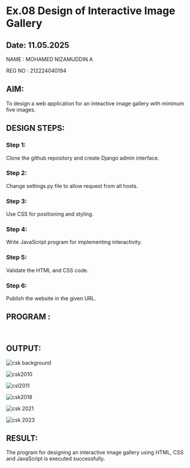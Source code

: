 # Ex.08 Design of Interactive Image Gallery

## Date: 11.05.2025

NAME : MOHAMED NIZAMUDDIN A 

REG NO : 212224040194


## AIM:
To design a web application for an inteactive image gallery with minimum five images.

## DESIGN STEPS:

### Step 1:
Clone the github repository and create Django admin interface.

### Step 2:
Change settings.py file to allow request from all hosts.

### Step 3:
Use CSS for positioning and styling.

### Step 4:
Write JavaScript program for implementing interactivity.

### Step 5:
Validate the HTML and CSS code.

### Step 6:
Publish the website in the given URL.

## PROGRAM :

```


```


## OUTPUT:

![csk background](https://github.com/user-attachments/assets/39361a0d-91bf-42e8-afb0-396e2c06ee5b)

![csk2010](https://github.com/user-attachments/assets/736a0b9b-1c8d-40e0-9999-d74e85b957f7)

![csl2011](https://github.com/user-attachments/assets/8e4c97df-5a2a-4d3d-baac-c4963c0e374f)

![csk2018](https://github.com/user-attachments/assets/f0301853-a725-43ad-815d-ce006fa321c8)


![csk 2021](https://github.com/user-attachments/assets/9d0bd4f6-d7a6-48a6-863a-050e24e099f0)

![csk 2023](https://github.com/user-attachments/assets/17effa96-27ba-47a5-99d5-a7fadd0c72d6)

## RESULT:
The program for designing an interactive image gallery using HTML, CSS and JavaScript is executed successfully.
